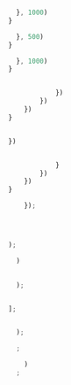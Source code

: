 
















```js

  }, 1000)
}

  }, 500)
}

  }, 1000)
}


			})
		})
	})
}


```















```js

})

```








```js

			}
		})
	})
}

	});

```











```js



);


```





```js
  )
	
```





```js
  );
```









```js
```











```js
];

```






```js
```
















```js
  );
```




```js
  ;
```


```js
    )
  ;
```


